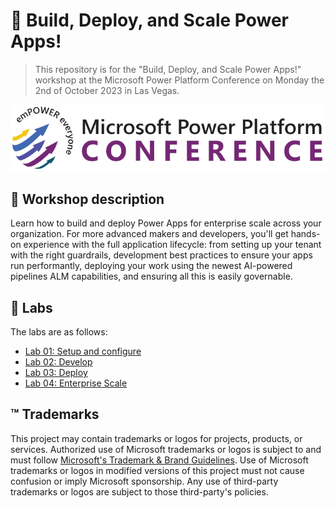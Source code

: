 # 🔌 Build, Deploy, and Scale Power Apps!

> This repository is for the "Build, Deploy, and Scale Power Apps!" workshop at the Microsoft Power Platform Conference on Monday the 2nd of October 2023 in Las Vegas. 

![Microsoft Power Platform Conference Logo](./assets/ppc-logo.svg)

## 📝 Workshop description

Learn how to build and deploy Power Apps for enterprise scale across your organization. For more advanced makers and developers, you'll get hands-on experience with the full application lifecycle: from setting up your tenant with the right guardrails, development best practices to ensure your apps run performantly, deploying your work using the newest AI-powered pipelines ALM capabilities, and ensuring all this is easily governable.

## 🚀 Labs

The labs are as follows:

- [Lab 01: Setup and configure](./lab1/README.md)
- [Lab 02: Develop](./lab2/README.md)
- [Lab 03: Deploy](./lab3/README.md)
- [Lab 04: Enterprise Scale](./lab4/README.md)

## ™️ Trademarks

This project may contain trademarks or logos for projects, products, or services. Authorized use of Microsoft 
trademarks or logos is subject to and must follow 
[Microsoft's Trademark & Brand Guidelines](https://www.microsoft.com/en-us/legal/intellectualproperty/trademarks/usage/general).
Use of Microsoft trademarks or logos in modified versions of this project must not cause confusion or imply Microsoft sponsorship.
Any use of third-party trademarks or logos are subject to those third-party's policies.
